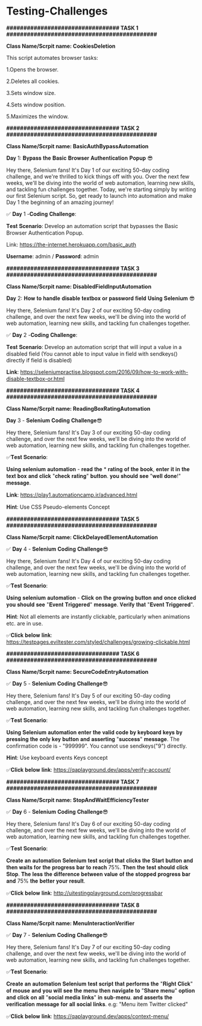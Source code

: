 # Testing-Challenges
**################################# TASK 1  ############################################**

**Class Name/Scrpit name: CookiesDeletion**

This script automates browser tasks:

1.Opens the browser.

2.Deletes all cookies.

3.Sets window size.

4.Sets window position.

5.Maximizes the window.



**################################# TASK 2 ############################################**

**Class Name/Scrpit name: BasicAuthBypassAutomation**

𝐃𝐚𝐲 1: 𝐁𝐲𝐩𝐚𝐬𝐬 𝐭𝐡𝐞 𝐁𝐚𝐬𝐢𝐜 𝐁𝐫𝐨𝐰𝐬𝐞𝐫 𝐀𝐮𝐭𝐡𝐞𝐧𝐭𝐢𝐜𝐚𝐭𝐢𝐨𝐧 𝐏𝐨𝐩𝐮𝐩 😎 

Hey there, Selenium fans! It's Day 1 of our exciting 50-day coding challenge, and we're thrilled to kick things off with you. Over the next few weeks, we'll be diving into the world of web automation, learning new skills, and tackling fun challenges together. Today, we're starting simply by writing our first Selenium script. So, get ready to launch into automation and make Day 1 the beginning of an amazing journey!

✅ 𝐃𝐚𝐲 1 -𝐂𝐨𝐝𝐢𝐧𝐠 𝐂𝐡𝐚𝐥𝐥𝐞𝐧𝐠𝐞: 

𝐓𝐞𝐬𝐭 𝐒𝐜𝐞𝐧𝐚𝐫𝐢𝐨: Develop an automation script that bypasses the Basic Browser Authentication Popup. 

Link: https://the-internet.herokuapp.com/basic_auth

𝐔𝐬𝐞𝐫𝐧𝐚𝐦𝐞: admin /  𝐏𝐚𝐬𝐬𝐰𝐨𝐫𝐝: admin



**################################# TASK 3 ############################################**

**Class Name/Scrpit name: DisabledFieldInputAutomation**

𝐃𝐚𝐲 2: 𝐇𝐨𝐰 𝐭𝐨 𝐡𝐚𝐧𝐝𝐥𝐞 𝐝𝐢𝐬𝐚𝐛𝐥𝐞 𝐭𝐞𝐱𝐭𝐛𝐨𝐱 𝐨𝐫 𝐩𝐚𝐬𝐬𝐰𝐨𝐫𝐝 𝐟𝐢𝐞𝐥𝐝 𝐔𝐬𝐢𝐧𝐠 𝐒𝐞𝐥𝐞𝐧𝐢𝐮𝐦 😎

Hey there, Selenium fans! It's Day 2 of our exciting 50-day coding challenge, and over the next few weeks, we'll be diving into the world of web automation, learning new skills, and tackling fun challenges together. 

✅ 𝐃𝐚𝐲 2 -𝐂𝐨𝐝𝐢𝐧𝐠 𝐂𝐡𝐚𝐥𝐥𝐞𝐧𝐠𝐞:

𝐓𝐞𝐬𝐭 𝐒𝐜𝐞𝐧𝐚𝐫𝐢𝐨: Develop an automation script that will input a value in a disabled field (You cannot able to input value in field with sendkeys() directly if field is disabled)

𝐋𝐢𝐧𝐤: https://seleniumpractise.blogspot.com/2016/09/how-to-work-with-disable-textbox-or.html



**################################# TASK 4 ############################################**

**Class Name/Scrpit name: ReadingBoxRatingAutomation**

𝐃𝐚𝐲 3 - 𝐒𝐞𝐥𝐞𝐧𝐢𝐮𝐦 𝐂𝐨𝐝𝐢𝐧𝐠 𝐂𝐡𝐚𝐥𝐥𝐞𝐧𝐠𝐞😎

Hey there, Selenium fans! It's Day 3 of our exciting 50-day coding challenge, and over the next few weeks, we'll be diving into the world of web automation, learning new skills, and tackling fun challenges together.

✅𝐓𝐞𝐬𝐭 𝐒𝐜𝐞𝐧𝐚𝐫𝐢𝐨: 

𝐔𝐬𝐢𝐧𝐠 𝐬𝐞𝐥𝐞𝐧𝐢𝐮𝐦 𝐚𝐮𝐭𝐨𝐦𝐚𝐭𝐢𝐨𝐧 - 𝐫𝐞𝐚𝐝 𝐭𝐡𝐞 * 𝐫𝐚𝐭𝐢𝐧𝐠 𝐨𝐟 𝐭𝐡𝐞 𝐛𝐨𝐨𝐤, 𝐞𝐧𝐭𝐞𝐫 𝐢𝐭 𝐢𝐧 𝐭𝐡𝐞 𝐭𝐞𝐱𝐭 𝐛𝐨𝐱 𝐚𝐧𝐝 𝐜𝐥𝐢𝐜𝐤 "𝐜𝐡𝐞𝐜𝐤 𝐫𝐚𝐭𝐢𝐧𝐠" 𝐛𝐮𝐭𝐭𝐨𝐧. 𝐲𝐨𝐮 𝐬𝐡𝐨𝐮𝐥𝐝 𝐬𝐞𝐞 "𝐰𝐞𝐥𝐥 𝐝𝐨𝐧𝐞!" 𝐦𝐞𝐬𝐬𝐚𝐠𝐞. 

𝐋𝐢𝐧𝐤: https://play1.automationcamp.ir/advanced.html

𝐇𝐢𝐧𝐭: Use CSS Pseudo-elements Concept



**################################# TASK 5 ############################################**

**Class Name/Scrpit name: ClickDelayedElementAutomation**

✅ 𝐃𝐚𝐲 4 - 𝐒𝐞𝐥𝐞𝐧𝐢𝐮𝐦 𝐂𝐨𝐝𝐢𝐧𝐠 𝐂𝐡𝐚𝐥𝐥𝐞𝐧𝐠𝐞😎

Hey there, Selenium fans! It's Day 4 of our exciting 50-day coding challenge, and over the next few weeks, we'll be diving into the world of web automation, learning new skills, and tackling fun challenges together.

✅𝐓𝐞𝐬𝐭 𝐒𝐜𝐞𝐧𝐚𝐫𝐢𝐨:

𝐔𝐬𝐢𝐧𝐠 𝐬𝐞𝐥𝐞𝐧𝐢𝐮𝐦 𝐚𝐮𝐭𝐨𝐦𝐚𝐭𝐢𝐨𝐧 - 𝐂𝐥𝐢𝐜𝐤 𝐨𝐧 𝐭𝐡𝐞 𝐠𝐫𝐨𝐰𝐢𝐧𝐠 𝐛𝐮𝐭𝐭𝐨𝐧 𝐚𝐧𝐝 𝐨𝐧𝐜𝐞 𝐜𝐥𝐢𝐜𝐤𝐞𝐝 𝐲𝐨𝐮 𝐬𝐡𝐨𝐮𝐥𝐝 𝐬𝐞𝐞 "𝐄𝐯𝐞𝐧𝐭 𝐓𝐫𝐢𝐠𝐠𝐞𝐫𝐞𝐝" 𝐦𝐞𝐬𝐬𝐚𝐠𝐞. 𝐕𝐞𝐫𝐢𝐟𝐲 𝐭𝐡𝐚𝐭 "𝐄𝐯𝐞𝐧𝐭 𝐓𝐫𝐢𝐠𝐠𝐞𝐫𝐞𝐝".

𝐇𝐢𝐧𝐭: Not all elements are instantly clickable, particularly when animations etc. are in use.

✅𝐂𝐥𝐢𝐜𝐤 𝐛𝐞𝐥𝐨𝐰 𝐥𝐢𝐧𝐤: https://testpages.eviltester.com/styled/challenges/growing-clickable.html



**################################# TASK 6 ############################################**

**Class Name/Scrpit name: SecureCodeEntryAutomation**

✅ 𝐃𝐚𝐲 5 - 𝐒𝐞𝐥𝐞𝐧𝐢𝐮𝐦 𝐂𝐨𝐝𝐢𝐧𝐠 𝐂𝐡𝐚𝐥𝐥𝐞𝐧𝐠𝐞😎

Hey there, Selenium fans! It's Day 5 of our exciting 50-day coding challenge, and over the next few weeks, we'll be diving into the world of web automation, learning new skills, and tackling fun challenges together.

✅𝐓𝐞𝐬𝐭 𝐒𝐜𝐞𝐧𝐚𝐫𝐢𝐨:

𝐔𝐬𝐢𝐧𝐠 𝐒𝐞𝐥𝐞𝐧𝐢𝐮𝐦 𝐚𝐮𝐭𝐨𝐦𝐚𝐭𝐢𝐨𝐧 𝐞𝐧𝐭𝐞𝐫 𝐭𝐡𝐞 𝐯𝐚𝐥𝐢𝐝 𝐜𝐨𝐝𝐞 𝐛𝐲 𝐤𝐞𝐲𝐛𝐨𝐚𝐫𝐝 𝐤𝐞𝐲𝐬 𝐛𝐲 𝐩𝐫𝐞𝐬𝐬𝐢𝐧𝐠 𝐭𝐡𝐞 𝐨𝐧𝐥𝐲 𝐤𝐞𝐲 𝐛𝐮𝐭𝐭𝐨𝐧 𝐚𝐧𝐝 𝐚𝐬𝐬𝐞𝐫𝐭𝐢𝐧𝐠 "𝐬𝐮𝐜𝐜𝐞𝐬𝐬" 𝐦𝐞𝐬𝐬𝐚𝐠𝐞. The confirmation code is - "999999".
You cannot use sendkeys("9") directly. 

𝐇𝐢𝐧𝐭: Use keyboard events Keys concept 

✅𝐂𝐥𝐢𝐜𝐤 𝐛𝐞𝐥𝐨𝐰 𝐥𝐢𝐧𝐤: https://qaplayground.dev/apps/verify-account/



**################################# TASK 7 ############################################**

**Class Name/Scrpit name: StopAndWaitEfficiencyTester**

✅ 𝐃𝐚𝐲 6 - 𝐒𝐞𝐥𝐞𝐧𝐢𝐮𝐦 𝐂𝐨𝐝𝐢𝐧𝐠 𝐂𝐡𝐚𝐥𝐥𝐞𝐧𝐠𝐞😎

Hey there, Selenium fans! It's Day 6 of our exciting 50-day coding challenge, and over the next few weeks, we'll be diving into the world of web automation, learning new skills, and tackling fun challenges together.

✅𝐓𝐞𝐬𝐭 𝐒𝐜𝐞𝐧𝐚𝐫𝐢𝐨:

𝐂𝐫𝐞𝐚𝐭𝐞 𝐚𝐧 𝐚𝐮𝐭𝐨𝐦𝐚𝐭𝐢𝐨𝐧 𝐒𝐞𝐥𝐞𝐧𝐢𝐮𝐦 𝐭𝐞𝐬𝐭 𝐬𝐜𝐫𝐢𝐩𝐭 𝐭𝐡𝐚𝐭 𝐜𝐥𝐢𝐜𝐤𝐬 𝐭𝐡𝐞 𝐒𝐭𝐚𝐫𝐭 𝐛𝐮𝐭𝐭𝐨𝐧 𝐚𝐧𝐝 𝐭𝐡𝐞𝐧 𝐰𝐚𝐢𝐭𝐬 𝐟𝐨𝐫 𝐭𝐡𝐞 𝐩𝐫𝐨𝐠𝐫𝐞𝐬𝐬 𝐛𝐚𝐫 𝐭𝐨 𝐫𝐞𝐚𝐜𝐡 75%. 𝐓𝐡𝐞𝐧 𝐭𝐡𝐞 𝐭𝐞𝐬𝐭 𝐬𝐡𝐨𝐮𝐥𝐝 𝐜𝐥𝐢𝐜𝐤 𝐒𝐭𝐨𝐩. 𝐓𝐡𝐞 𝐥𝐞𝐬𝐬 𝐭𝐡𝐞 𝐝𝐢𝐟𝐟𝐞𝐫𝐞𝐧𝐜𝐞 𝐛𝐞𝐭𝐰𝐞𝐞𝐧 𝐯𝐚𝐥𝐮𝐞 𝐨𝐟 𝐭𝐡𝐞 𝐬𝐭𝐨𝐩𝐩𝐞𝐝 𝐩𝐫𝐨𝐠𝐫𝐞𝐬𝐬 𝐛𝐚𝐫 𝐚𝐧𝐝 75% 𝐭𝐡𝐞 𝐛𝐞𝐭𝐭𝐞𝐫 𝐲𝐨𝐮𝐫 𝐫𝐞𝐬𝐮𝐥𝐭.

✅𝐂𝐥𝐢𝐜𝐤 𝐛𝐞𝐥𝐨𝐰 𝐥𝐢𝐧𝐤: http://uitestingplayground.com/progressbar



**################################# TASK 8 ############################################**

**Class Name/Scrpit name: MenuInteractionVerifier**

✅ 𝐃𝐚𝐲 7 - 𝐒𝐞𝐥𝐞𝐧𝐢𝐮𝐦 𝐂𝐨𝐝𝐢𝐧𝐠 𝐂𝐡𝐚𝐥𝐥𝐞𝐧𝐠𝐞😎

Hey there, Selenium fans! It's Day 7 of our exciting 50-day coding challenge, and over the next few weeks, we'll be diving into the world of web automation, learning new skills, and tackling fun challenges together.

✅𝐓𝐞𝐬𝐭 𝐒𝐜𝐞𝐧𝐚𝐫𝐢𝐨:

𝐂𝐫𝐞𝐚𝐭𝐞 𝐚𝐧 𝐚𝐮𝐭𝐨𝐦𝐚𝐭𝐢𝐨𝐧 𝐒𝐞𝐥𝐞𝐧𝐢𝐮𝐦 𝐭𝐞𝐬𝐭 𝐬𝐜𝐫𝐢𝐩𝐭 𝐭𝐡𝐚𝐭 𝐩𝐞𝐫𝐟𝐨𝐫𝐦𝐬 𝐭𝐡𝐞 "𝐑𝐢𝐠𝐡𝐭 𝐂𝐥𝐢𝐜𝐤" 𝐨𝐟 𝐦𝐨𝐮𝐬𝐞 𝐚𝐧𝐝 𝐲𝐨𝐮 𝐰𝐢𝐥𝐥 𝐬𝐞𝐞 𝐭𝐡𝐞 𝐦𝐞𝐧𝐮 𝐭𝐡𝐞𝐧 𝐧𝐚𝐯𝐢𝐠𝐚𝐭𝐞 𝐭𝐨 "𝐒𝐡𝐚𝐫𝐞 𝐦𝐞𝐧𝐮" 𝐨𝐩𝐭𝐢𝐨𝐧 𝐚𝐧𝐝 𝐜𝐥𝐢𝐜𝐤 𝐨𝐧 𝐚𝐥𝐥 "𝐬𝐨𝐜𝐢𝐚𝐥 𝐦𝐞𝐝𝐢𝐚 𝐥𝐢𝐧𝐤𝐬" 𝐢𝐧 𝐬𝐮𝐛-𝐦𝐞𝐧𝐮. 𝐚𝐧𝐝 𝐚𝐬𝐬𝐞𝐫𝐭𝐬 𝐭𝐡𝐞 𝐯𝐞𝐫𝐢𝐟𝐢𝐜𝐚𝐭𝐢𝐨𝐧 𝐦𝐞𝐬𝐬𝐚𝐠𝐞 𝐟𝐨𝐫 𝐚𝐥𝐥 𝐬𝐨𝐜𝐢𝐚𝐥 𝐥𝐢𝐧𝐤𝐬. 
e.g: "Menu item Twitter clicked"

✅𝐂𝐥𝐢𝐜𝐤 𝐛𝐞𝐥𝐨𝐰 𝐥𝐢𝐧𝐤: https://qaplayground.dev/apps/context-menu/

